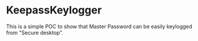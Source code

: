 # KeepassKeylogger
This is a simple POC to show that Master Password can be easily keylogged from "Secure desktop".
